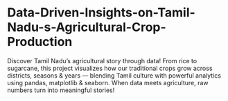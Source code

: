 # Data-Driven-Insights-on-Tamil-Nadu-s-Agricultural-Crop-Production
Discover Tamil Nadu’s agricultural story through data!  From rice to sugarcane, this project visualizes how our traditional crops grow across districts, seasons &amp; years — blending Tamil culture with powerful analytics using pandas, matplotlib &amp; seaborn. When data meets agriculture, raw numbers turn into meaningful stories! 
